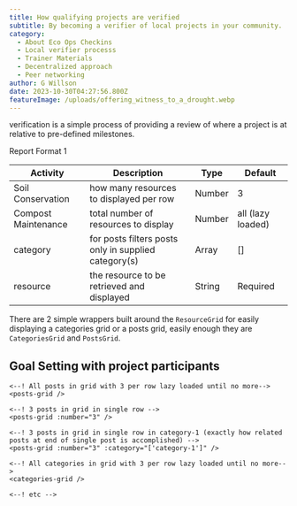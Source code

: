 ```yaml
---
title: How qualifying projects are verified
subtitle: By becoming a verifier of local projects in your community. 
category:
  - About Eco Ops Checkins
  - Local verifier processs
  - Trainer Materials 
  - Decentralized approach
  - Peer networking
author: G Willson
date: 2023-10-30T04:27:56.800Z
featureImage: /uploads/offering_witness_to_a_drought.webp
---
```


verification is a simple process of providing a review of where a project is at relative to pre-defined 
milestones.   

Report Format 1

| Activity     | Description                                          | Type   | Default           |
| -------- | ---------------------------------------------------- | ------ | ----------------- |
| Soil Conservation   | how many resources to displayed per row              | Number | 3                 |
| Compost Maintenance   | total number of resources to display                 | Number | all (lazy loaded) |
| category | for posts filters posts only in supplied category(s) | Array  | \[]               |
| resource | the resource to be retrieved and displayed           | String | Required          |

There are 2 simple wrappers built around the `ResourceGrid` for easily displaying a categories grid or a posts grid, easily enough they are `CategoriesGrid` and `PostsGrid`.

## Goal Setting with project participants
```
<--! All posts in grid with 3 per row lazy loaded until no more-->
<posts-grid />

<--! 3 posts in grid in single row -->
<posts-grid :number="3" />

<--! 3 posts in grid in single row in category-1 (exactly how related posts at end of single post is accomplished) -->
<posts-grid :number="3" :category="['category-1']" />

<--! All categories in grid with 3 per row lazy loaded until no more-->
<categories-grid />

<--! etc -->
```
